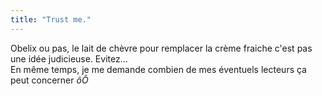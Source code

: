 ```yaml
---
title: "Trust me."
---
```


Obelix ou pas, le lait de chèvre pour remplacer la crème fraiche c'est pas une
idée judicieuse. Evitez...  
En même temps, je me demande combien de mes éventuels lecteurs ça peut
concerner _ôÔ_

